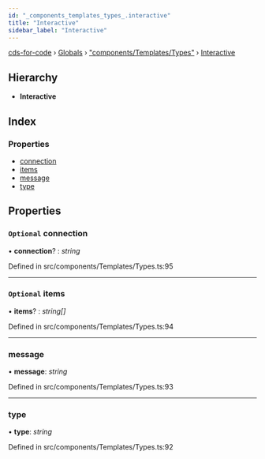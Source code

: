 ```yaml
---
id: "_components_templates_types_.interactive"
title: "Interactive"
sidebar_label: "Interactive"
---
```


[cds-for-code](../index.md) › [Globals](../globals.md) › ["components/Templates/Types"](../modules/_components_templates_types_.md) › [Interactive](_components_templates_types_.interactive.md)

## Hierarchy

* **Interactive**

## Index

### Properties

* [connection](_components_templates_types_.interactive.md#optional-connection)
* [items](_components_templates_types_.interactive.md#optional-items)
* [message](_components_templates_types_.interactive.md#message)
* [type](_components_templates_types_.interactive.md#type)

## Properties

### `Optional` connection

• **connection**? : *string*

Defined in src/components/Templates/Types.ts:95

___

### `Optional` items

• **items**? : *string[]*

Defined in src/components/Templates/Types.ts:94

___

###  message

• **message**: *string*

Defined in src/components/Templates/Types.ts:93

___

###  type

• **type**: *string*

Defined in src/components/Templates/Types.ts:92
